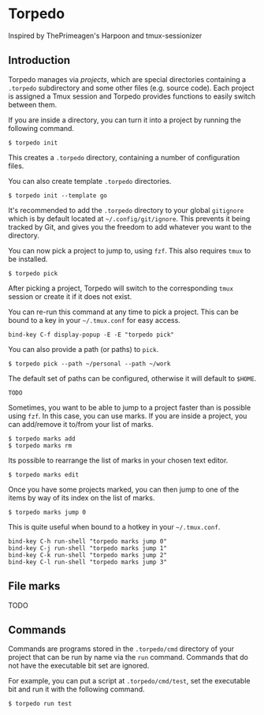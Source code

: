 # Torpedo
Inspired by ThePrimeagen's Harpoon and tmux-sessionizer

## Introduction
Torpedo manages via *projects*, which are special directories containing a
`.torpedo` subdirectory and some other files (e.g. source code).
Each project is assigned a Tmux session and Torpedo provides functions to
easily switch between them.

If you are inside a directory, you can turn it into a project by running the
following command.

    $ torpedo init

This creates a `.torpedo` directory, containing a number of configuration
files.

You can also create template `.torpedo` directories.

    $ torpedo init --template go

It's recommended to add the `.torpedo` directory to your global `gitignore`
which is by default located at `~/.config/git/ignore`.
This prevents it being tracked by Git, and gives you the freedom to add
whatever you want to the directory.

You can now pick a project to jump to, using `fzf`. This also requires `tmux`
to be installed.

    $ torpedo pick

After picking a project, Torpedo will switch to the corresponding `tmux`
session or create it if it does not exist.

You can re-run this command at any time to pick a project. This can be
bound to a key in your `~/.tmux.conf` for easy access.

    bind-key C-f display-popup -E -E "torpedo pick"

You can also provide a path (or paths) to `pick`.

    $ torpedo pick --path ~/personal --path ~/work

The default set of paths can be configured, otherwise it will default to
`$HOME`.

    TODO

Sometimes, you want to be able to jump to a project faster than is possible
using `fzf`. In this case, you can use marks. If you are inside a project, you
can add/remove it to/from your list of marks.

    $ torpedo marks add
    $ torpedo marks rm

Its possible to rearrange the list of marks in your chosen text editor.

    $ torpedo marks edit

Once you have some projects marked, you can then jump to one of the items by
way of its index on the list of marks.

    $ torpedo marks jump 0

This is quite useful when bound to a hotkey in your `~/.tmux.conf`.

    bind-key C-h run-shell "torpedo marks jump 0"
    bind-key C-j run-shell "torpedo marks jump 1"
    bind-key C-k run-shell "torpedo marks jump 2"
    bind-key C-l run-shell "torpedo marks jump 3"

## File marks
TODO

## Commands
Commands are programs stored in the `.torpedo/cmd` directory of your project
that can be run by name via the `run` command. Commands that do not have the
executable bit set are ignored.

For example, you can put a script at `.torpedo/cmd/test`, set the executable
bit and run it with the following command.

    $ torpedo run test
